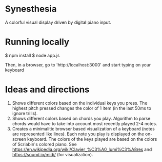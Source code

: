 # Synesthesia 

A colorful visual display driven by digital piano input.

# Running locally

$ npm install
$ node app.js

Then, in a browser, go to 'http://localhost:3000' and start typing on your keyboard

# Ideas and directions

1. Shows different colors based on the individual keys you press. The highest pitch pressed changes the color of 1 item (in the last 50ms to ignore trills).
2. Shows different colors based on chords you play. Algorithm to parse chords would have to take into account most recently played 2-4 notes.
3. Creates a minimalitic browser based visualization of a keyboard (notes are represented like lines). Each note you play is displayed on the on-screen keyboard. The colors of the keys played are based on the colors of Scriabin's colored piano. See https://en.wikipedia.org/wiki/Clavier_%C3%A0_lumi%C3%A8res and https://sound.io/midi/ (for visualization).